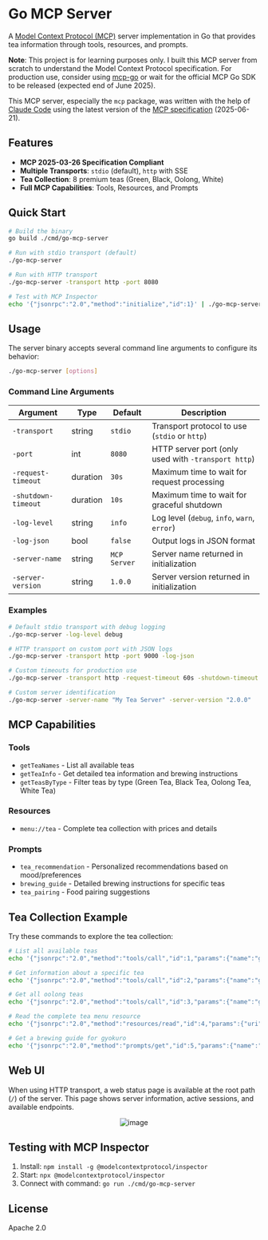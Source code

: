 # Go MCP Server

A [Model Context Protocol (MCP)](https://modelcontextprotocol.io/) server implementation in Go that provides tea information through tools, resources, and prompts.

**Note**: This project is for learning purposes only. I built this MCP server from scratch to understand the Model Context Protocol specification. For production use, consider using [mcp-go](https://github.com/mark3labs/mcp-go) or wait for the official MCP Go SDK to be released (expected end of June 2025).

This MCP server, especially the `mcp` package, was written with the help of [Claude Code](https://claude.ai/code) using the latest version of the [MCP specification](https://modelcontextprotocol.io/llms-full.txt) (2025-06-21).

## Features

- **MCP 2025-03-26 Specification Compliant**
- **Multiple Transports**: `stdio` (default), `http` with SSE
- **Tea Collection**: 8 premium teas (Green, Black, Oolong, White)
- **Full MCP Capabilities**: Tools, Resources, and Prompts

## Quick Start

```bash
# Build the binary
go build ./cmd/go-mcp-server

# Run with stdio transport (default)
./go-mcp-server

# Run with HTTP transport
./go-mcp-server -transport http -port 8080

# Test with MCP Inspector
echo '{"jsonrpc":"2.0","method":"initialize","id":1}' | ./go-mcp-server
```

## Usage

The server binary accepts several command line arguments to configure its behavior:

```bash
./go-mcp-server [options]
```

### Command Line Arguments

| Argument | Type | Default | Description |
|----------|------|---------|-------------|
| `-transport` | string | `stdio` | Transport protocol to use (`stdio` or `http`) |
| `-port` | int | `8080` | HTTP server port (only used with `-transport http`) |
| `-request-timeout` | duration | `30s` | Maximum time to wait for request processing |
| `-shutdown-timeout` | duration | `10s` | Maximum time to wait for graceful shutdown |
| `-log-level` | string | `info` | Log level (`debug`, `info`, `warn`, `error`) |
| `-log-json` | bool | `false` | Output logs in JSON format |
| `-server-name` | string | `MCP Server` | Server name returned in initialization |
| `-server-version` | string | `1.0.0` | Server version returned in initialization |

### Examples

```bash
# Default stdio transport with debug logging
./go-mcp-server -log-level debug

# HTTP transport on custom port with JSON logs
./go-mcp-server -transport http -port 9000 -log-json

# Custom timeouts for production use
./go-mcp-server -transport http -request-timeout 60s -shutdown-timeout 30s

# Custom server identification
./go-mcp-server -server-name "My Tea Server" -server-version "2.0.0"
```

## MCP Capabilities

### Tools
- `getTeaNames` - List all available teas
- `getTeaInfo` - Get detailed tea information and brewing instructions
- `getTeasByType` - Filter teas by type (Green Tea, Black Tea, Oolong Tea, White Tea)

### Resources
- `menu://tea` - Complete tea collection with prices and details

### Prompts
- `tea_recommendation` - Personalized recommendations based on mood/preferences
- `brewing_guide` - Detailed brewing instructions for specific teas
- `tea_pairing` - Food pairing suggestions

## Tea Collection Example

Try these commands to explore the tea collection:

```bash
# List all available teas
echo '{"jsonrpc":"2.0","method":"tools/call","id":1,"params":{"name":"getTeaNames","arguments":{}}}' | ./go-mcp-server

# Get information about a specific tea
echo '{"jsonrpc":"2.0","method":"tools/call","id":2,"params":{"name":"getTeaInfo","arguments":{"name":"earl-grey"}}}' | ./go-mcp-server

# Get all oolong teas
echo '{"jsonrpc":"2.0","method":"tools/call","id":3,"params":{"name":"getTeasByType","arguments":{"type":"Oolong Tea"}}}' | ./go-mcp-server

# Read the complete tea menu resource
echo '{"jsonrpc":"2.0","method":"resources/read","id":4,"params":{"uri":"menu://tea"}}' | ./go-mcp-server

# Get a brewing guide for gyokuro
echo '{"jsonrpc":"2.0","method":"prompts/get","id":5,"params":{"name":"brewing_guide","arguments":{"tea_name":"gyokuro"}}}' | ./go-mcp-server
```

## Web UI

When using HTTP transport, a web status page is available at the root path (`/`) of the server. This page shows server information, active sessions, and available endpoints.

<div style="text-align: center;">
  <img src="https://github.com/user-attachments/assets/ea23a3cf-bc0a-4339-ae4a-958b4560391b" style="max-width: 100px; height: auto;" alt="image">
</div>

## Testing with MCP Inspector

1. Install: `npm install -g @modelcontextprotocol/inspector`
2. Start: `npx @modelcontextprotocol/inspector`
3. Connect with command: `go run ./cmd/go-mcp-server`

## License

Apache 2.0
